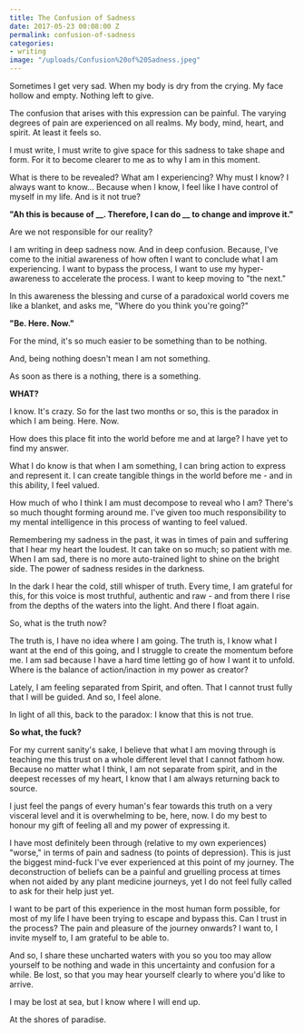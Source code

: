 ```yaml
---
title: The Confusion of Sadness
date: 2017-05-23 00:08:00 Z
permalink: confusion-of-sadness
categories:
- writing
image: "/uploads/Confusion%20of%20Sadness.jpeg"
---
```


Sometimes I get very sad. When my body is dry from the crying. My face hollow and empty. Nothing left to give.

The confusion that arises with this expression can be painful. The varying degrees of pain are experienced on all realms. My body, mind, heart, and spirit. At least it feels so.

I must write, I must write to give space for this sadness to take shape and form. For it to become clearer to me as to why I am in this moment.

What is there to be revealed? What am I experiencing? Why must I know? I always want to know... Because when I know, I feel like I have control of myself in my life. And is it not true?

**"Ah this is because of __. Therefore, I can do __ to change and improve it."**

Are we not responsible for our reality?

I am writing in deep sadness now. And in deep confusion. Because, I've come to the initial awareness of how often I want to conclude what I am experiencing. I want to bypass the process, I want to use my hyper-awareness to accelerate the process. I want to keep moving to "the next."

In this awareness the blessing and curse of a paradoxical world covers me like a blanket, and asks me, "Where do you think you're going?"

**"Be. Here. Now."**

For the mind, it's so much easier to be something than to be nothing.

And, being nothing doesn't mean I am not something.

As soon as there is a nothing, there is a something.

**WHAT?**

I know. It's crazy. So for the last two months or so, this is the paradox in which I am being. Here. Now.

How does this place fit into the world before me and at large? I have yet to find my answer.

What I do know is that when I am something, I can bring action to express and represent it. I can create tangible things in the world before me - and in this ability, I feel valued.

How much of who I think I am must decompose to reveal who I am? There's so much thought forming around me. I've given too much responsibility to my mental intelligence in this process of wanting to feel valued.

Remembering my sadness in the past, it was in times of pain and suffering that I hear my heart the loudest. It can take on so much; so patient with me. When I am sad, there is no more auto-trained light to shine on the bright side. The power of sadness resides in the darkness.

In the dark I hear the cold, still whisper of truth. Every time, I am grateful for this, for this voice is most truthful, authentic and raw - and from there I rise from the depths of the waters into the light. And there I float again.

So, what is the truth now?

The truth is, I have no idea where I am going. The truth is, I know what I want at the end of this going, and I struggle to create the momentum before me. I am sad because I have a hard time letting go of how I want it to unfold. Where is the balance of action/inaction in my power as creator?

Lately, I am feeling separated from Spirit, and often. That I cannot trust fully that I will be guided. And so, I feel alone.

In light of all this, back to the paradox: I know that this is not true.

**So what, the fuck?**

For my current sanity's sake, I believe that what I am moving through is teaching me this trust on a whole different level that I cannot fathom how. Because no matter what I think, I am not separate from spirit, and in the deepest recesses of my heart, I know that I am always returning back to source.

I just feel the pangs of every human's fear towards this truth on a very visceral level and it is overwhelming to be, here, now. I do my best to honour my gift of feeling all and my power of expressing it.

I have most definitely been through (relative to my own experiences) "worse," in terms of pain and sadness (to points of depression). This is just the biggest mind-fuck I've ever experienced at this point of my journey. The deconstruction of beliefs can be a painful and gruelling process at times when not aided by any plant medicine journeys, yet I do not feel fully called to ask for their help just yet.

I want to be part of this experience in the most human form possible, for most of my life I have been trying to escape and bypass this. Can I trust in the process? The pain and pleasure of the journey onwards? I want to, I invite myself to, I am grateful to be able to.

And so, I share these uncharted waters with you so you too may allow yourself to be nothing and wade in this uncertainty and confusion for a while. Be lost, so that you may hear yourself clearly to where you'd like to arrive.

I may be lost at sea, but I know where I will end up.

At the shores of paradise.